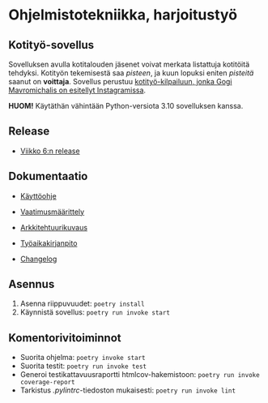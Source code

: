 # Ohjelmistotekniikka, harjoitustyö

## Kotityö-sovellus
Sovelluksen avulla kotitalouden jäsenet voivat merkata listattuja kotitöitä tehdyksi. Kotityön tekemisestä saa *pisteen*, ja kuun lopuksi eniten *pisteitä* saanut on **voittaja**. Sovellus perustuu [kotityö-kilpailuun, jonka Gogi Mavromichalis on esitellyt Instagramissa](https://www.instagram.com/p/C9SZ7isNEEx/).

**HUOM!** Käytäthän vähintään Python-versiota 3.10 sovelluksen kanssa.

## Release
- [Viikko 6:n release](https://github.com/iita-mari/ot-harjoitustyo/releases/tag/viikko6)

## Dokumentaatio
- [Käyttöohje](https://github.com/iita-mari/ot-harjoitustyo/blob/master/dokumentaatio/kayttoohje.md)

- [Vaatimusmäärittely](https://github.com/iita-mari/ot-harjoitustyo/blob/master/dokumentaatio/vaatimusmaarittely.md)

- [Arkkitehtuurikuvaus](https://github.com/iita-mari/ot-harjoitustyo/blob/997a43c548e2ee792bea6e17b5692596838a7344/dokumentaatio/arkkitehtuuri.md) 

- [Työaikakirjanpito](https://github.com/iita-mari/ot-harjoitustyo/blob/master/dokumentaatio/tyoaikakirjanpito.md)

- [Changelog](https://github.com/iita-mari/ot-harjoitustyo/blob/master/dokumentaatio/changelog.md)

## Asennus
1. Asenna riippuvuudet: `poetry install`
2. Käynnistä sovellus: `poetry run invoke start`

## Komentorivitoiminnot
- Suorita ohjelma: `poetry invoke start`
- Suorita testit: `poetry run invoke test`
- Generoi testikattavuusraportti htmlcov-hakemistoon: `poetry run invoke coverage-report`
- Tarkistus *.pylintrc*-tiedoston mukaisesti: `poetry run invoke lint`
